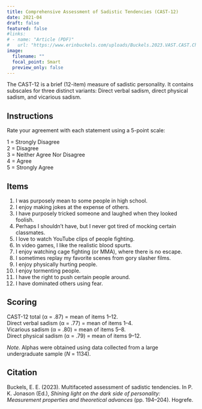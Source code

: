 ```yaml
---
title: Comprehensive Assessment of Sadistic Tendencies (CAST-12)
date: 2021-04
draft: false
featured: false
#links:
# - name: "Article (PDF)"
#   url: "https://www.erinbuckels.com/uploads/Buckels.2023.VAST.CAST.Chapter.pdf"
image:
  filename: ""
  focal_point: Smart
  preview_only: false
---
```

The CAST-12 is a brief (12-item) measure of sadistic personality. It contains subscales for three distinct variants: Direct verbal sadism, direct physical sadism, and vicarious sadism.

## Instructions
Rate your agreement with each statement using a 5-point scale:

1 = Strongly Disagree<br>
2 = Disagree<br>
3 = Neither Agree Nor Disagree<br>
4 = Agree<br>
5 = Strongly Agree

## Items

1. I was purposely mean to some people in high school.
2. I enjoy making jokes at the expense of others. 
3. I have purposely tricked someone and laughed when they looked foolish.
4. Perhaps I shouldn’t have, but I never got tired of mocking certain classmates.
5. I love to watch YouTube clips of people fighting. 
6. In video games, I like the realistic blood spurts. 
7. I enjoy watching cage fighting (or MMA), where there is no escape. 
8. I sometimes replay my favorite scenes from gory slasher films.
9. I enjoy physically hurting people. 
10. I enjoy tormenting people. 
11. I have the right to push certain people around.
12. I have dominated others using fear. 

## Scoring

CAST-12 total (α = .87) = mean of items 1–12. <br>
Direct verbal sadism (α = .77) = mean of items 1–4.<br>
Vicarious sadism (α = .80) = mean of items 5–8. <br>
Direct physical sadism (α = .79) = mean of items 9–12. <br>

*Note.* Alphas were obtained using data collected from a large undergraduate sample (*N* = 1134).

## Citation

Buckels, E. E. (2023). Multifaceted assessment of sadistic tendencies. In P. K. Jonason (Ed.), *Shining light on the dark side of personality: Measurement properties and theoretical advances* (pp. 194–204). Hogrefe.
